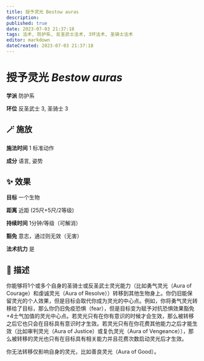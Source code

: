 ```yaml
---
title: 授予灵光 Bestow auras
description: 
published: true
date: 2023-07-03 21:37:18
tags: 法术, 防护系, 反圣武士法术, 3环法术, 圣骑士法术
editor: markdown
dateCreated: 2023-07-03 21:37:18
---
```


# **授予灵光** *Bestow auras*

**学派** 防护系 

**环位** 反圣武士 3, 圣骑士 3

## 🪄 施放

**施法时间** 1 标准动作

**成分** 语言, 姿势

## ✨ 效果 

**目标** 一个生物 

**距离** 近距 (25尺+5尺/2等级)  

**持续时间** 1分钟/等级（可解消） 

**豁免** 意志，通过则无效（无害）

**法术抗力** 是

## 📖 描述

你能够将1个或多个自身的圣骑士或反圣武士灵光能力（比如勇气灵光（Aura of Courage）和虔诚灵光（Aura of Resolve））转移到其他生物身上。你仍旧能保留灵光的个人效果，但是目标会取代你成为灵光的中心点。例如，你将勇气灵光转移给了目标，那么你仍旧免疫恐惧（fear），但是目标变为赋予对抗恐惧效果豁免+4士气加值的灵光中心点。若灵光只有在你有意识的时候才会生效，那么被转移之后它也只会在目标具有意识时才生效。若灵光只有在你花费其他能力之后才能生效（比如审判灵光（Aura of Justice）或复仇灵光（Aura of Vengeance）），那么被转移的灵光也只有在目标具有相关能力并且花费次数启动灵光后才生效。

你无法转移仅影响自身的灵光，比如善良灵光（Aura of Good）。
    